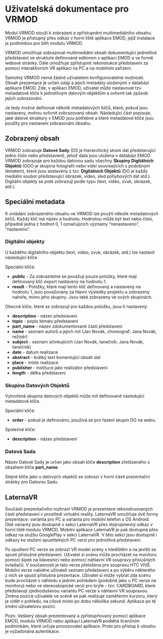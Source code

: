 # Uživatelská dokumentace pro VRMOD

Modul VRMOD slouží k zobrazení a zpřístupnění multimediálního obsahu. VRMOD je přístupný přes odkaz v horní liště aplikace EMOD, jejíž instalace je podmínkou pro běh modulu VRMOD. 

VRMOD umožňuje zobrazovat multimediální obsah dokumentující jednotlivá představení ve struktuře definované editorem v aplikaci EMOD a ve formě webové stránky. Dále umožňuje zpřístupnit rekonstukce představení za pomoci interaktivních VR aplikací na PC a na mobilním zařízení. 

Samotný VRMOD nemá žádné uživatelem konfigurovatelné možnosti. Obsah prezentace je určen údaji a jejich metadaty uloženými v databázi aplikace EMOD. Zde, v aplikaci EMOD, uživatel může nastavovat tzv. metadatové klíče k jednotlivým datovým objektům a ovlivnit tak způsob jejich zobrazování.

Je tedy možné definovat několik metadatových klíčů, které, pokud jsou nastaveny, mohou ovlivnit zobrazovaný obsah. Následující část popisuje, jaké datové struktury v EMOD jsou potřebné a které metadatové klíče jsou použity pro nastavení zobrazování obsahu.



## Zobrazený obsah
VRMOD zobrazuje **Datové Sady** (DS je hierarchický strom dat představující jedno číslo nebo představení), jehož data jsou uložena v databázi EMOD. VRMOD zobrazuje pro každou datovou sadu všechny **Skupiny Digitálních Objektů** (GDO je skupina fotografií nebo videí souvisejících s podobným tématem), které jsou sestaveny z tzv. **Digitálních Objektů** (DO je každý mediální soubor představující obrázek, video, sled pohybových dat atd.). Digitální objekty se poté zobrazují podle typu (text, video, zvuk, obrázek, atd.).

## Speciální metadata
K ovládání zobrazeného obsahu ve VRMOD lze použít několik metadatových klíčů. Každý klíč má název a hodnotu. Hodnotou může být text nebo číslo, případně jedna z hodnot 0, 1 označujících významy “nenastaveno”, “nastaveno”.


### Digitální objekty
U každého digitálního objektu (text, video, zvuk, obrázek, atd.) lze nastavit následující klíče.

Speciální klíče:

- **public** - Za zobrazitelné se považují pouze položky, které mají definovaný klíč export nastavený na hodnotu 1.
- **result** - Položky, které mají tento klíč definovaný a nastavený na hodnotu 1, jsou považovány za hlavní výsledky projektu a zobrazeny nahoře, mimo jeho skupiny. Jsou také zobrazeny ve svých skupinách.

Obecné klíče, které se zobrazují pro každou položku, jsou-li nastaveny:

- **description** - název představení
- **topic** - popis tématu představení
- **part_name** - název zdokumentované části představení
- **name** - seznam autorů a jejich rolí (Jan Novák, choreograf; Jana Novák, režisér)
- **subject** - seznam účinkujících (Jan Novák, tanečník; Jana Novák, tanečník)
- **date** - datum realizace
- **abstract** - krátký text komentující obsah dat
- **place** - místo realizace
- **publisher** - instituce jako realizátor představení
- **length** - délka představení


### Skupina Datových Objektů
Vytvořená skupina datových objektů může mít definované následující metadatové klíče.

Speciální klíče:

- **order** - pokud je definováno, používá se pro řazení skupin DO na webu.

Společné klíče:

- **description** - název představení

### Datová Sada
Název Datové Sady je určen jako obsah klíče **description** zřetězeného s obsahem klíče **part_name**.

Stejné klíče jako u datových objektů se zobrazí v horní části prezentační stránky pro Datovou Sadu.

## LaternaVR

Součástí prezentačního rozhraní VRMOD je prezentace rekonstruovaných částí představení v prostředí virtuální reality. LaternaVR umožňuje dvě formy prezentace: varianta pro PC a varianta pro mobilní telefon s OS Android. Obě varianty jsou dostupné v sekci LaternaVR přes stejnojmenný odkaz v horní liště modulu VRMOD. Mobilní aplikace LaternaVR je pak dostupná přes odkaz na službu GooglePlay v sekci LaternaVR. V této sekci jsou dostupné i odkazy ke stažení spustitelných PC verzí pro jednotlivá představení.

Po spuštení PC verze se zobrazí VR model scény s hledištěm a na jevišti se spustí příslušné představení. Uživatel si scénu může procházet na monitoru pomocí šipek na klávesnici nebo pomocí náhlavní VR soupravy příslušných ovladačů. V současnosti je tato verze přeložena pro soupravu HTC VIVE. Mobilní verze nabídne uživateli seznam představení a po výběru některého z nich se spustí příslušná prezentace. Uživatel si může vybrat zda scénu bude procházet v náhledu s jedním pohledem (podobně jako u PC verze na monitoru) nebo ve stereoskopické verzi pro brýle - tzv. CARDBOARD, které představují zjednodušenou variantu PC verze s náhlavní VR soupravou. Změna pozice uživatele ve scéně se pak realizuje zaměřením kurzoru, který je vidět v pohledu, na cílové místo po dobu několika sekund. Aplikace po té změní uživatelovu pozici.

Pozn. Veškerý obsah prezentovaný a zpřístupňovaný pomocí aplikace EMOD, modulu VRMOD nebo aplikací LaternaVR podléhá licenčním podmínkám, které určuje provozovatel aplikace. Proto pro přístup k obsahu je vyžadována autentikace.

